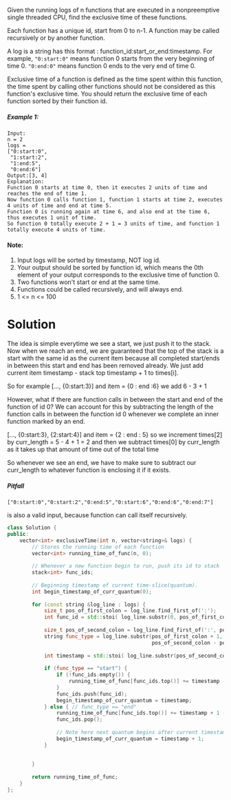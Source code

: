 Given the running logs of n functions that are executed in a nonpreemptive single threaded CPU, find the exclusive time of these functions.

Each function has a unique id, start from 0 to n-1. A function may be called recursively or by another function.

A log is a string has this format : function_id:start_or_end:timestamp. For example, ```"0:start:0"``` means function 0 starts from the very beginning of time 0. ```"0:end:0"``` means function 0 ends to the very end of time 0.

Exclusive time of a function is defined as the time spent within this function, the time spent by calling other functions should not be considered as this function's exclusive time. You should return the exclusive time of each function sorted by their function id.

##### Example 1:

```
Input:
n = 2
logs = 
["0:start:0",
 "1:start:2",
 "1:end:5",
 "0:end:6"]
Output:[3, 4]
Explanation:
Function 0 starts at time 0, then it executes 2 units of time and reaches the end of time 1. 
Now function 0 calls function 1, function 1 starts at time 2, executes 4 units of time and end at time 5.
Function 0 is running again at time 6, and also end at the time 6, thus executes 1 unit of time. 
So function 0 totally execute 2 + 1 = 3 units of time, and function 1 totally execute 4 units of time.
```


#### Note:

1. Input logs will be sorted by timestamp, NOT log id.
2. Your output should be sorted by function id, which means the 0th element of your output corresponds to the exclusive time of function 0.
3. Two functions won't start or end at the same time.
4. Functions could be called recursively, and will always end.
5. 1 <= n <= 100

# Solution


The idea is simple everytime we see a start, we just push it to the stack. Now when we reach an end, we are guaranteed that the top of the stack is a start with the same id as the current item because all completed start/ends in between this start and end has been removed already. We just add current item timestamp - stack top timestamp + 1 to times[i].

So for example
[..., {0:start:3}] and item = {0 : end :6} we add 6 - 3 + 1

However, what if there are function calls in between the start and end of the function of id 0? We can account for this by subtracting the length of the function calls in between the function id 0 whenever we complete an inner function marked by an end.

[..., {0:start:3}, {2:start:4}] and item = {2 : end : 5} so we increment times[2] by curr_length = 5 - 4 + 1 = 2 and then we subtract times[0] by curr_length as it takes up that amount of time out of the total time

So whenever we see an end, we have to make sure to subtract our curr_length to whatever function is enclosing it if it exists.


##### Pitfall

```
["0:start:0","0:start:2","0:end:5","0:start:6","0:end:6","0:end:7"]
```

is also a valid input, because function can call itself recursively.

```cpp
class Solution {
public:
    vector<int> exclusiveTime(int n, vector<string>& logs) {
        // Stores the running time of each function
        vector<int> running_time_of_func(n, 0);
        
        // Whenever a new function begin to run, push its id to stack
        stack<int> func_ids;
        
        // Beginning timestamp of current time-slice(quantum).
        int begin_timestamp_of_curr_quantum(0);
        
        for (const string &log_line : logs) {
            size_t pos_of_first_colon = log_line.find_first_of(':');
            int func_id = std::stoi( log_line.substr(0, pos_of_first_colon) );
            
            size_t pos_of_second_colon = log_line.find_first_of(':', pos_of_first_colon + 1);
            string func_type = log_line.substr(pos_of_first_colon + 1, 
                                               pos_of_second_colon - pos_of_first_colon - 1);
            
            int timestamp = std::stoi( log_line.substr(pos_of_second_colon + 1) );
            
            if (func_type == "start") {
                if (!func_ids.empty()) {
                    running_time_of_func[func_ids.top()] += timestamp - begin_timestamp_of_curr_quantum;
                }
                func_ids.push(func_id);
                begin_timestamp_of_curr_quantum = timestamp;
            } else { // func_type == "end"
                running_time_of_func[func_ids.top()] += timestamp + 1 - begin_timestamp_of_curr_quantum;
                func_ids.pop();
                
                // Note here next quantum begins after current timestamp
                begin_timestamp_of_curr_quantum = timestamp + 1;
            }
            
            
        }
        
        return running_time_of_func;
    }
};
```
